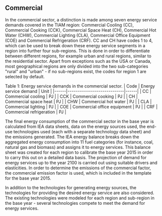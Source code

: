 ## Commercial

In the commercial sector, a distinction is made among seven energy service demands covered in the TIAM region: Commercial Cooling (CC), Commercial Cooking (CCK), Commercial Space Heat (CH), Commercial Hot Water (CHW), Commercial Lighting (CLA), Commercial Office Equipment (COE) and Commercial Refrigeration (CRF). CC and CH have codes 1 to 4, which can be used to break down these energy service segments in a region into further four sub-regions. This is done in order to differentiate between different regions, for example urban and rural regions, similar to the residential sector. Apart from exceptions such as the USA or Canada, most geographical regions are only divided into the two sub-categories "rural" and "urban" - if no sub-regions exist, the codes for region 1 are selected by default. 

Table 1: Energy service demands in the commercial sector.
| Code | Energy service demand       | Unit |
|------|-----------------------------|------|
| CC   | Commercial cooling          | PJ   |
| CCK  | Commercial cooking          | PJ   |
| CH   | Commercial space heat       | PJ   |
| CHW  | Commercial hot water        | PJ   |
| CLA  | Commercial lighting         | PJ   |
| COE  | Commercial office equipment | PJ   |
| CRF  | Commercial refrigeration    | PJ   |

The final energy consumption of the commercial sector in the base year is calculated from IEA data sheets, data on the energy sources used, the end-use technologies used (each with a separate technology data sheet) and the emissions generated. The IEA energy balance breaks down the aggregated energy consumption into 11 fuel categories (for instance, coal, natural gas and biomass) and assigns it to energy services. This balance sheet was created for each region to calibrate the base year 2015 in order to carry this out on a detailed data basis. The projection of demand for energy services up to the year 2100 is carried out using suitable drivers and elasticities. In order to determine the emissions of the commercial factor, the commercial emission factor is used, which is included in the template for the base year 2015.


In addition to the technologies for generating energy sources, the technologies for providing the desired energy service are also considered. The existing technologies were modeled for each region and sub-region in the base year - several technologies compete to meet the demand for energy services. 


